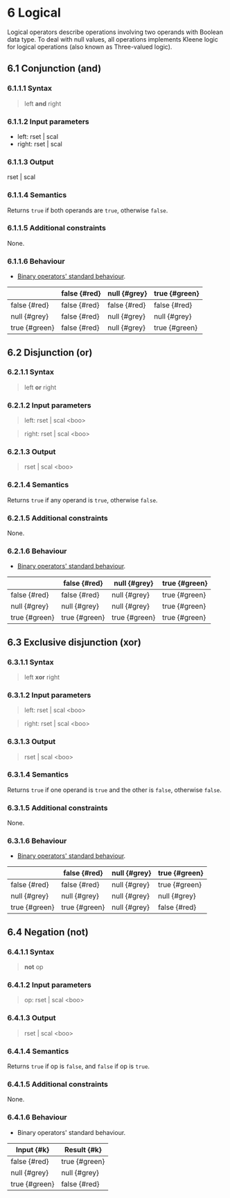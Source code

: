 # 6 Logical

Logical operators describe operations involving two operands with Boolean data type. To deal with null values, all operations implements Kleene logic for logical operations (also known as Three-valued logic).

## 6.1 Conjunction (and)

### 6.1.1.1 Syntax

> left **and** right

### 6.1.1.2 Input parameters
- left: rset | scal <boo>
- right: rset | scal <boo>

### 6.1.1.3 Output
rset | scal <boo>

### 6.1.1.4 Semantics
Returns `true` if both operands are `true`, otherwise `false`.

### 6.1.1.5 Additional constraints
None.

### 6.1.1.6 Behaviour

- [Binary operators' standard behaviour](./02-general-behaviour.md#22-binary-operators).

|        | false {#red} | null {#grey} | true {#green} |
|--------|------------|-----------|-----------|
|false {#red}  | false {#red}      | false {#red}     | false {#red}     |
| null {#grey}   | false {#red}      | null {#grey}      | null {#grey}       |
| true {#green}   | false {#red}      | null {#grey}      | true {#green}|

## 6.2 Disjunction (or)

### 6.2.1.1 Syntax

> left **or** right

### 6.2.1.2 Input parameters

> left: rset | scal <boo\>

> right: rset | scal <boo\>

### 6.2.1.3 Output

> rset | scal <boo\>

### 6.2.1.4 Semantics
Returns `true` if any operand is `true`, otherwise `false`.

### 6.2.1.5 Additional constraints
None.

### 6.2.1.6 Behaviour

- [Binary operators' standard behaviour](./02-general-behaviour.md#22-binary-operators).

|        | false {#red} | null {#grey} | true {#green} |
|--------|------------|-----------|-----------|
| false {#red}  | false {#red}      | null {#grey}      | true {#green}      |
| null {#grey}   | null {#grey}       | null {#grey}      | true {#green}      |
| true {#green}  | true {#green}       | true {#green}      | true {#green}      |

## 6.3 Exclusive disjunction (xor)

### 6.3.1.1 Syntax

> left **xor** right


### 6.3.1.2 Input parameters

> left: rset | scal <boo\>

> right: rset | scal <boo\>

### 6.3.1.3 Output

> rset | scal <boo\>

### 6.3.1.4 Semantics
Returns `true` if one operand is `true` and the other is `false`, otherwise `false`.

### 6.3.1.5 Additional constraints
None.

### 6.3.1.6 Behaviour

- [Binary operators' standard behaviour](./02-general-behaviour.md#22-binary-operators).

|        | false {#red} | null {#grey} | true {#green} |
|--------|------------|-----------|-----------|
| false {#red}  | false {#red}      | null {#grey}      | true {#green}      |
| null {#grey}   | null {#grey}       | null {#grey}      | null {#grey}      |
| true {#green}   | true {#green}       | null {#grey}      | false {#red}     |

## 6.4 Negation (not)

### 6.4.1.1 Syntax

> **not** op

### 6.4.1.2 Input parameters

> op: rset | scal <boo\>

### 6.4.1.3 Output

> rset | scal <boo\>

### 6.4.1.4 Semantics
Returns `true` if op is `false`, and `false` if op is `true`.

### 6.4.1.5 Additional constraints
None.

### 6.4.1.6 Behaviour
- Binary operators' standard behaviour.

| Input {#k} | Result {#k} |
|------------|-------------|
| false {#red}      | true {#green}        |
| null {#grey}       | null {#grey}        |
| true {#green}       | false {#red}       |